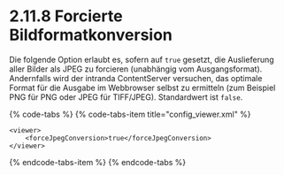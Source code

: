 # 2.11.8 Forcierte Bildformatkonversion

Die folgende Option erlaubt es, sofern auf `true` gesetzt, die Auslieferung aller Bilder als JPEG zu forcieren \(unabhängig vom Ausgangsformat\). Andernfalls wird der intranda ContentServer versuchen, das optimale Format für die Ausgabe im Webbrowser selbst zu ermitteln \(zum Beispiel PNG für PNG oder JPEG für TIFF/JPEG\). Standardwert ist `false`.

{% code-tabs %}
{% code-tabs-item title="config\_viewer.xml" %}
```markup
<viewer>
    <forceJpegConversion>true</forceJpegConversion>
</viewer>
```
{% endcode-tabs-item %}
{% endcode-tabs %}

